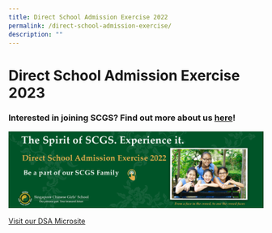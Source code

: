 ```yaml
---
title: Direct School Admission Exercise 2022
permalink: /direct-school-admission-exercise/
description: ""
---
```

# **Direct School Admission Exercise 2023**

### Interested in joining SCGS? Find out more about us [here](/prospective-students/secondary-admission/direct-school-admission/)!

![](/images/DSA3-copy.png)

[Visit our DSA Microsite](https://go.gov.sg/scgsdsahomepage)